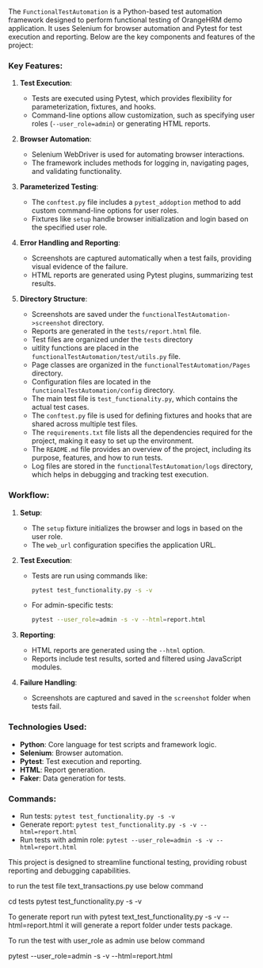 The `FunctionalTestAutomation` is a Python-based test automation framework designed to perform functional testing of OrangeHRM demo application. 
It uses Selenium for browser automation and Pytest for test execution and reporting. Below are the key components and features of the project:

### Key Features:
1. **Test Execution**:
   - Tests are executed using Pytest, which provides flexibility for parameterization, fixtures, and hooks.
   - Command-line options allow customization, such as specifying user roles (`--user_role=admin`) or generating HTML reports.

2. **Browser Automation**:
   - Selenium WebDriver is used for automating browser interactions.
   - The framework includes methods for logging in, navigating pages, and validating functionality.

3. **Parameterized Testing**:
   - The `conftest.py` file includes a `pytest_addoption` method to add custom command-line options for user roles.
   - Fixtures like `setup` handle browser initialization and login based on the specified user role.

4. **Error Handling and Reporting**:
   - Screenshots are captured automatically when a test fails, providing visual evidence of the failure.
   - HTML reports are generated using Pytest plugins, summarizing test results.


5. **Directory Structure**:
   - Screenshots are saved under the `functionalTestAutomation->screenshot` directory.
   - Reports are generated in the `tests/report.html` file.
   - Test files are organized under the `tests` directory
   - uitlity functions are placed in the `functionalTestAutomation/test/utils.py` file.
   - Page classes are organized in the `functionalTestAutomation/Pages` directory.
   - Configuration files are located in the `functionalTestAutomation/config` directory.
   - The main test file is `test_functionality.py`, which contains the actual test cases.
   - The `conftest.py` file is used for defining fixtures and hooks that are shared across multiple test files.
   - The `requirements.txt` file lists all the dependencies required for the project, making it easy to set up the environment.
   - The `README.md` file provides an overview of the project, including its purpose, features, and how to run tests.
   - Log files are stored in the `functionalTestAutomation/logs` directory, which helps in debugging and tracking test execution.

### Workflow:
1. **Setup**:
   - The `setup` fixture initializes the browser and logs in based on the user role.
   - The `web_url` configuration specifies the application URL.

2. **Test Execution**:
   - Tests are run using commands like:
     ```bash
     pytest test_functionality.py -s -v
     ```
   - For admin-specific tests:
     ```bash
     pytest --user_role=admin -s -v --html=report.html
     ```

3. **Reporting**:
   - HTML reports are generated using the `--html` option.
   - Reports include test results, sorted and filtered using JavaScript modules.

4. **Failure Handling**:
   - Screenshots are captured and saved in the `screenshot` folder when tests fail.

### Technologies Used:
- **Python**: Core language for test scripts and framework logic.
- **Selenium**: Browser automation.
- **Pytest**: Test execution and reporting.
- **HTML**: Report generation.
- **Faker**: Data generation for tests.

### Commands:
- Run tests: `pytest test_functionality.py -s -v`
- Generate report: `pytest test_functionality.py -s -v --html=report.html`
- Run tests with admin role: `pytest --user_role=admin -s -v --html=report.html`

This project is designed to streamline functional testing, providing robust reporting and debugging capabilities.


to run the test file text_transactions.py use below command

cd tests
pytest test_functionality.py -s -v

To generate report run with
pytest text_test_functionality.py -s -v --html=report.html
it will generate a report folder under tests package.

To run the test with user_role as admin use below command

pytest --user_role=admin -s -v --html=report.html

